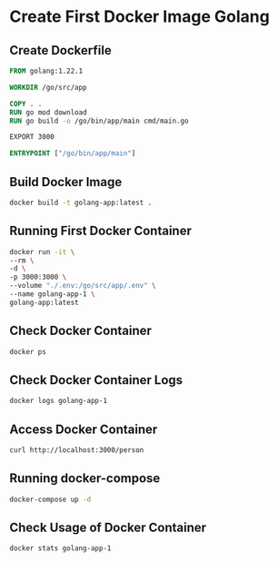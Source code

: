 # Create First Docker Image Golang

## Create Dockerfile

```Dockerfile
FROM golang:1.22.1

WORKDIR /go/src/app

COPY . .
RUN go mod download
RUN go build -o /go/bin/app/main cmd/main.go

EXPORT 3000

ENTRYPOINT ["/go/bin/app/main"]
```

## Build Docker Image

```bash
docker build -t golang-app:latest .
```

## Running First Docker Container

```bash
docker run -it \
--rm \
-d \
-p 3000:3000 \
--volume "./.env:/go/src/app/.env" \
--name golang-app-1 \
golang-app:latest
```

## Check Docker Container

```bash
docker ps
```

## Check Docker Container Logs

```bash
docker logs golang-app-1
```

## Access Docker Container

```bash
curl http://localhost:3000/person
```

## Running docker-compose

```bash
docker-compose up -d
```

## Check Usage of Docker Container

```bash
docker stats golang-app-1
```
